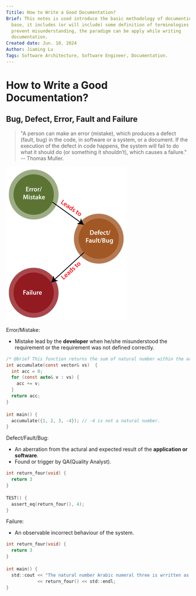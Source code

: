 ```yaml
---
Titile: How to Write a Good Documentation?
Brief: This notes is used introduce the basic methodology of documenting a code 
  base, it includes (or will include) some definition of terminologies to
  prevent misunderstanding, the paradigm can be apply while writing 
  documentation.
Created date: Jun. 10, 2024
Author: Jiaming Lu
Tags: Software Architecture, Software Engineer, Documentation.
---
```


# How to Write a Good Documentation?
## Bug, Defect, Error, Fault and Failure
> "A person can make an error (mistake), which produces a defect (fault, bug) in the code, in software or a system, or a document. If the execution of the defect in code happens, the system will fail to do what it should do (or something it shouldn’t), which causes a failure." -- Thomas Muller.

![dummy](./img/bug_defect_error_fault_and_failure.png)

Error/Mistake:
- Mistake lead by the **developer** when he/she misunderstood the requirement or the requirement was not defined correctly.
```c 
/* @brief This function returns the sum of natural number within the array. */
int accumulate(const vector& vs)  {
  int acc = 0;
  for (const auto& v : vs) {
    acc += v;
  }
  return acc;
}

int main() {
  accumulate({1, 2, 3, -4}); // -4 is not a natural number.
}
```

Defect/Fault/Bug:
- An aberration from the actural and expected result of the **application or software**.
- Found or trigger by QA(Quality Analyst).
```c 
int return_four(void) {
  return 3
}

TEST() {
  assert_eq(return_four(), 4);
}
```

Failure:
- An observable incorrect behaviour of the system.
```c 
int return_four(void) {
  return 3
}

int main() {
  std::cout << "The natural number Arabic numeral three is wrritten as: "
            << return_four() << std::endl;
}
```


